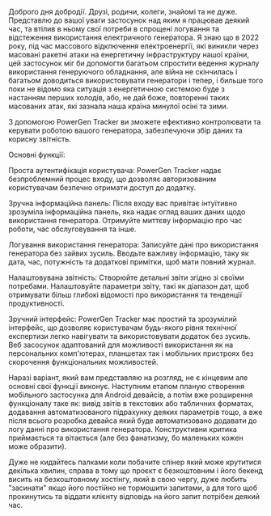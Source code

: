 Доброго дня добродії. Друзі, родичи, колеги, знайомі та не дуже. Представлю до
вашої уваги застосунок над яким я працював деякий час, та втілив в ньому свої
потреби в спрощені логування та відстеження використання електричного
генератора. Я знаю що в 2022 року, під час массового відключення електроенергії,
які виникли через масовані ракетні атаки на енергетичну інфраструктуру нашої
країни, цей застосунок міг би допомогти багатьом спростити ведення журналу
використання генеруючого обладнання, але війна не скінчилась і багатьом
доводиться використовувати генератори і тепер, і бильше того поки не відомо яка
ситуація з енергетичною системою буде з настанням перших холодів, або, не дай
боже, повторенні таких масованих атак, які зазнала наша країна минулої осіні та
зими.

З допомогою PowerGen Tracker ви зможете ефективно контролювати та керувати
роботою вашого генератора, забезпечуючи збір даних та корисну звітність.

Основні функції:

Проста аутентифікація користувача: PowerGen Tracker надає безпроблемний процес
входу, що дозволяє авторизованим користувачам безпечно отримати доступ до
додатку.

Зручна інформаційна панель: Після входу вас привітає інтуїтивно зрозуміла
інформаційна панель, яка надає огляд ваших даних щодо використання генератора.
Отримуйте миттєву інформацію про час роботи, час обслуговування та інше.

Логування використання генератора: Записуйте дані про використання генератора
без зайвих зусиль. Вводьте важливу інформацію, таку як дата, час, потужність та
додаткові примітки, щоб мати повний журнал.

Налаштовувана звітність: Створюйте детальні звіти згідно зі своїми потребами.
Налаштовуйте параметри звіту, такі як діапазон дат, щоб отримувати більш глибокі
відомості про використання та тенденції продуктивності.

Зручний інтерфейс: PowerGen Tracker має простий та зрозумілий інтерфейс, що
дозволяє користувачам будь-якого рівня технічної експертизи легко навігувати та
використовувати додаток без зусиль. Веб засосунок адаптований для можливості
використання як на персональних комп'ютерах, планшетах так і мобільних пристроях
без скорочення функціональних можливостей.

Наразі варіант, який вам представляю на розгляд, не є кінцевим але основні свої
функції виконує. Наступним етапом планую створення мобільного застосунка для
Android девайсів, а потім вже розширення функціоналу таке як: вивід звітів в
текстових або табличних форматах, додавання автоматизованого підрахунку деяких
параметрів тощо, а вже після всього розробка девайса який буде автоматизовано
додавати до логу данні про використання генератора. Конструктивни критика
приймається та вітається (але без фанатизму, бо маленьких кожен може образити).

Дуже не кидайтесь палками коли побачите спінер який може крутитися декілька
хвилин, справа в тому що проєкт є безкоштовним і його бекенд висить на
безкоштовному хостінгу, який в свою чергу, дуже любить "засинати" якщо його
постійно не тормошити запитами, а для того щоб прокинутись та віддати клієнту
відповідь на його запит потрібен деякий час.
